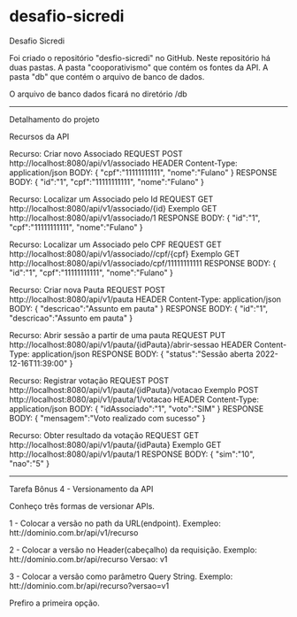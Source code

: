 # desafio-sicredi
Desafio Sicredi

Foi criado o repositório "desfio-sicredi" no GitHub.
Neste repositório há duas pastas.
A pasta "cooporativismo" que contém os fontes da API.
A pasta "db" que contém o arquivo de banco de dados.

O arquivo de banco dados ficará no diretório /db

-------------------------------------------------------------------------------------------------------------------

Detalhamento do projeto

Recursos da API


Recurso: Criar novo Associado
REQUEST 
POST http://localhost:8080/api/v1/associado
HEADER 
Content-Type: application/json
BODY:
{
    "cpf":"11111111111",
    "nome":"Fulano"
}
RESPONSE
BODY:
{
    "id":"1",
    "cpf":"11111111111",
    "nome":"Fulano"
}

Recurso: Localizar um Associado pelo Id
REQUEST
GET http://localhost:8080/api/v1/associado/{id}
Exemplo GET http://localhost:8080/api/v1/associado/1
RESPONSE
BODY:
{
    "id":"1",
    "cpf":"11111111111",
    "nome":"Fulano"
}

Recurso: Localizar um Associado pelo CPF
REQUEST
GET http://localhost:8080/api/v1/associado//cpf/{cpf}
Exemplo GET http://localhost:8080/api/v1/associado/cpf/11111111111
RESPONSE
BODY:
{
    "id":"1",
    "cpf":"11111111111",
    "nome":"Fulano"
}

Recurso: Criar nova Pauta
REQUEST 
POST http://localhost:8080/api/v1/pauta
HEADER 
Content-Type: application/json
BODY:
{
    "descricao":"Assunto em pauta"
}
RESPONSE
BODY:
{
    "id":"1",
    "descricao":"Assunto em pauta"
}

Recurso: Abrir sessão a partir de uma pauta
REQUEST 
PUT http://localhost:8080/api/v1/pauta/{idPauta}/abrir-sessao
HEADER 
Content-Type: application/json
RESPONSE
BODY:
{
    "status":"Sessão aberta 2022-12-16T11:39:00"
}

Recurso: Registrar votação
REQUEST 
POST http://localhost:8080/api/v1/pauta/{idPauta}/votacao
Exemplo POST http://localhost:8080/api/v1/pauta/1/votacao
HEADER 
Content-Type: application/json
BODY:
{
    "idAssociado":"1",
	"voto":"SIM"
}
RESPONSE
BODY:
{
    "mensagem":"Voto realizado com sucesso"
}

Recurso: Obter resultado da votação 
REQUEST
GET http://localhost:8080/api/v1/pauta/{idPauta}
Exemplo GET http://localhost:8080/api/v1/pauta/1
RESPONSE
BODY:
{
    "sim":"10",
    "nao":"5"
}



-------------------------------------------------------------------------------------------------------------------
Tarefa Bônus 4 - Versionamento da API

Conheço três formas de versionar APIs.

1 - Colocar a versão no path da URL(endpoint).
Exempleo: htt://dominio.com.br/api/v1/recurso

2 - Colocar a versão no Header(cabeçalho) da requisição.
Exemplo: htt://dominio.com.br/api/recurso
Versao: v1

3 - Colocar a versão como parâmetro Query String.
Exemplo: htt://dominio.com.br/api/recurso?versao=v1

Prefiro a primeira opção.
